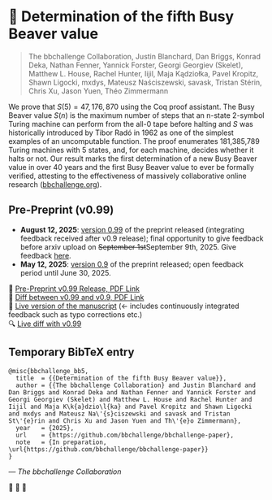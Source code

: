 # 🦫 Determination of the fifth Busy Beaver value

> The bbchallenge Collaboration, Justin Blanchard, Dan Briggs, Konrad Deka, Nathan Fenner, Yannick Forster, Georgi Georgiev (Skelet), Matthew L. House, Rachel Hunter, Iijil, Maja Kądziołka, Pavel Kropitz, Shawn Ligocki, mxdys, Mateusz Naściszewski, savask, Tristan Stérin, Chris Xu, Jason Yuen, Théo Zimmermann

We prove that $S(5) = 47,176,870$ using the Coq proof assistant. The Busy Beaver value $S(n)$ is the maximum number of steps that an n-state 2-symbol Turing machine can perform from the all-0 tape before halting and $S$ was historically introduced by Tibor Radó in 1962 as one of the simplest examples of an uncomputable function.  The proof enumerates 181,385,789 Turing machines with 5 states, and, for each machine, decides whether it halts or not.
    Our result marks the first determination of a new Busy Beaver value in over 40 years and the first Busy Beaver value to ever be formally verified, attesting to the effectiveness of massively collaborative online research ([bbchallenge.org](https://bbchallenge.org)).

## Pre-Preprint (v0.99)

- **August 12, 2025**: [version 0.99](https://github.com/bbchallenge/bbchallenge-paper/releases/tag/pre-preprint-v0.99) of the preprint released (integrating feedback received after v0.9 release); final opportunity to give feedback before arxiv upload on ~~September 1st~~September 9th, 2025. Give feedback [here](https://github.com/bbchallenge/bbchallenge-paper/issues/40).
- **May 12, 2025**: [version 0.9](https://github.com/bbchallenge/bbchallenge-paper/releases/tag/pre-preprint-v0.9) of the preprint released; open feedback period until June 30, 2025.

📎 [Pre-Preprint v0.99 Release, PDF Link](https://github.com/bbchallenge/bbchallenge-paper/releases/download/pre-preprint-v0.99/bb5-pre-preprint-v0.99.pdf)  
📎 [Diff between v0.99 and v0.9, PDF Link](https://github.com/bbchallenge/bbchallenge-paper/releases/download/pre-preprint-v0.99/bb5-diff-between-v0.99-and-v0.9.pdf)  
🚧 [Live version of the manuscript](https://github.com/bbchallenge/bbchallenge-paper/blob/build-paper-pdf/bbchallenge-paper.pdf) (<- includes continuously integrated feedback such as typo corrections etc.)   
🔍 [Live diff with v0.99](https://github.com/bbchallenge/bbchallenge-paper/blob/build-paper-pdf/bbchallenge-paper-diff-with-v0.99.pdf)

## Temporary BibTeX entry

```
@misc{bbchallenge_bb5,
  title  = {{Determination of the fifth Busy Beaver value}},
  author = {{The bbchallenge Collaboration} and Justin Blanchard and Dan Briggs and Konrad Deka and Nathan Fenner and Yannick Forster and Georgi Georgiev (Skelet) and Matthew L. House and Rachel Hunter and Iijil and Maja K\k{a}dzio\l{ka} and Pavel Kropitz and Shawn Ligocki and mxdys and Mateusz Na\'{s}ciszewski and savask and Tristan St\'{e}rin and Chris Xu and Jason Yuen and Th\'{e}o Zimmermann},
  year   = {2025},
  url    = {https://github.com/bbchallenge/bbchallenge-paper},
  note   = {In preparation, \url{https://github.com/bbchallenge/bbchallenge-paper}}
}
```

_— The bbchallenge Collaboration_

🦫 🦫 🦫
